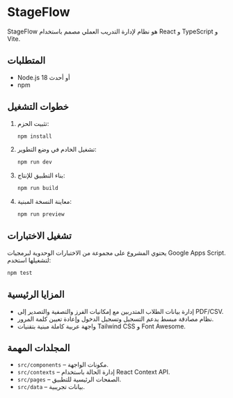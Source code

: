 # StageFlow

StageFlow هو نظام لإدارة التدريب العملي مصمم باستخدام React و TypeScript و Vite.

## المتطلبات

- Node.js 18 أو أحدث
- npm

## خطوات التشغيل

1. تثبيت الحزم:
   ```bash
   npm install
   ```
2. تشغيل الخادم في وضع التطوير:
   ```bash
   npm run dev
   ```
3. بناء التطبيق للإنتاج:
   ```bash
   npm run build
   ```
4. معاينة النسخة المبنية:
   ```bash
   npm run preview
   ```

## تشغيل الاختبارات

يحتوي المشروع على مجموعة من الاختبارات الوحدوية لبرمجيات Google Apps Script.
لتشغيلها استخدم:

```bash
npm test
```


## المزايا الرئيسية

- إدارة بيانات الطلاب المتدربين مع إمكانيات الفرز والتصفية والتصدير إلى PDF/CSV.
- نظام مصادقة مبسط يدعم التسجيل وتسجيل الدخول وإعادة تعيين كلمة المرور.
- واجهة عربية كاملة مبنية بتقنيات Tailwind CSS و Font Awesome.

## المجلدات المهمة

- `src/components` – مكونات الواجهة.
- `src/contexts` – إدارة الحالة باستخدام React Context API.
- `src/pages` – الصفحات الرئيسية للتطبيق.
- `src/data` – بيانات تجريبية.

